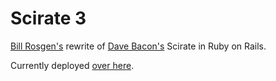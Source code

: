 # Scirate 3

[Bill Rosgen's](http://intractable.ca/bill) rewrite of [Dave Bacon's](http://dabacon.org) Scirate in Ruby on Rails.

Currently deployed [over here](https://vivid-fog-5450.herokuapp.com/).